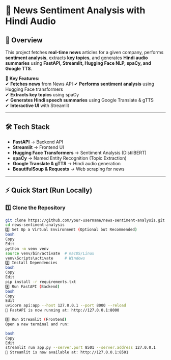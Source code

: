 # 📰 News Sentiment Analysis with Hindi Audio  

## 📌 Overview  
This project fetches **real-time news** articles for a given company, performs **sentiment analysis**, extracts **key topics**, and generates **Hindi audio summaries** using **FastAPI, Streamlit, Hugging Face NLP, spaCy, and Google TTS**.  

🚀 **Key Features:**  
✔ **Fetches news** from News API 
✔ **Performs sentiment analysis** using Hugging Face transformers  
✔ **Extracts key topics** using spaCy  
✔ **Generates Hindi speech summaries** using Google Translate & gTTS  
✔ **Interactive UI** with Streamlit  

---

## 🛠️ Tech Stack  
- **FastAPI** → Backend API  
- **Streamlit** → Frontend UI  
- **Hugging Face Transformers** → Sentiment Analysis (DistilBERT)  
- **spaCy** → Named Entity Recognition (Topic Extraction)  
- **Google Translate & gTTS** → Hindi audio generation  
- **BeautifulSoup & Requests** → Web scraping for news  

---

## ⚡ Quick Start (Run Locally)  

### **1️⃣ Clone the Repository**  
```bash
git clone https://github.com/your-username/news-sentiment-analysis.git
cd news-sentiment-analysis
2️⃣ Set Up a Virtual Environment (Optional but Recommended)
bash
Copy
Edit
python -m venv venv
source venv/bin/activate  # macOS/Linux
venv\Scripts\activate     # Windows
3️⃣ Install Dependencies
bash
Copy
Edit
pip install -r requirements.txt
4️⃣ Run FastAPI (Backend)
bash
Copy
Edit
uvicorn api:app --host 127.0.0.1 --port 8000 --reload
📌 FastAPI is now running at: http://127.0.0.1:8000

5️⃣ Run Streamlit (Frontend)
Open a new terminal and run:

bash
Copy
Edit
streamlit run app.py --server.port 8501 --server.address 127.0.0.1
📌 Streamlit is now available at: http://127.0.0.1:8501
